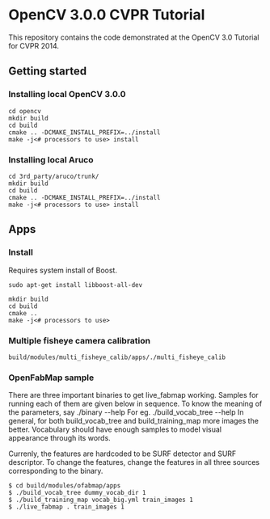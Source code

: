 OpenCV 3.0.0 CVPR Tutorial
=================
This repository contains the code demonstrated at the OpenCV 3.0 Tutorial for CVPR 2014.

## Getting started

### Installing local OpenCV 3.0.0
````
cd opencv
mkdir build
cd build
cmake .. -DCMAKE_INSTALL_PREFIX=../install
make -j<# processors to use> install
````

### Installing local Aruco 
````
cd 3rd_party/aruco/trunk/
mkdir build
cd build
cmake .. -DCMAKE_INSTALL_PREFIX=../install
make -j<# processors to use> install
````

## Apps

### Install
Requires system install of Boost.
````
sudo apt-get install libboost-all-dev

mkdir build
cd build
cmake ..
make -j<# processors to use>
````

### Multiple fisheye camera calibration

````
build/modules/multi_fisheye_calib/apps/./multi_fisheye_calib
````

### OpenFabMap sample
There are three important binaries to get live_fabmap working. Samples for running each of them are given below in sequence.
To know the meaning of the parameters, say ./binary --help
For eg. ./build_vocab_tree --help
In general, for both build_vocab_tree and build_training_map more images the better. Vocabulary should have enough
samples to model visual appearance through its words.

Currenly, the features are hardcoded to be SURF detector and SURF descriptor. To change the features, change the features
in all three sources corresponding to the binary.
````
$ cd build/modules/ofabmap/apps
$ ./build_vocab_tree dummy_vocab_dir 1
$ ./build_training_map vocab_big.yml train_images 1
$ ./live_fabmap . train_images 1
````
